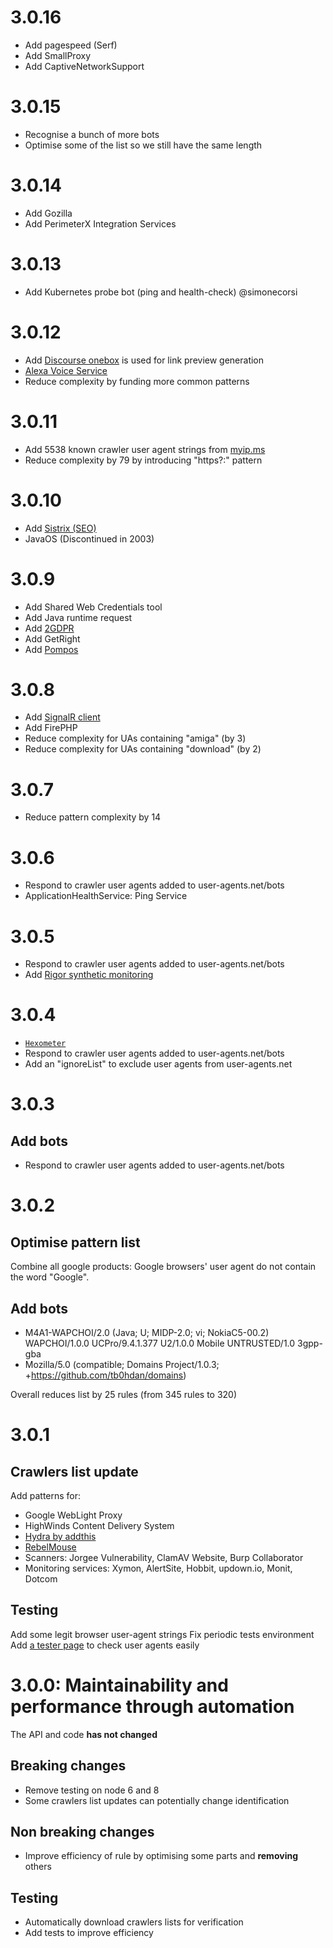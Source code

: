 # 3.0.16
- Add pagespeed (Serf)
- Add SmallProxy
- Add CaptiveNetworkSupport

# 3.0.15
- Recognise a bunch of more bots
- Optimise some of the list so we still have the same length

# 3.0.14
- Add Gozilla
- Add PerimeterX Integration Services

# 3.0.13
- Add Kubernetes probe bot (ping and health-check) @simonecorsi

# 3.0.12
- Add [Discourse onebox](https://github.com/discourse/onebox) is used for link preview generation
- [Alexa Voice Service](https://github.com/alexa/avs-device-sdk)
- Reduce complexity by funding more common patterns

# 3.0.11
- Add 5538 known crawler user agent strings from [myip.ms](https://www.myip.ms)
- Reduce complexity by 79 by introducing "https?:" pattern

# 3.0.10
- Add [Sistrix (SEO)](https://www.sistrix.com/)
- JavaOS (Discontinued in 2003)

# 3.0.9
- Add Shared Web Credentials tool
- Add Java runtime request
- Add [2GDPR](https://2gdpr.com/)
- Add GetRight
- Add [Pompos](http://pompos.iliad.fr)

# 3.0.8
- Add [SignalR client](https://github.com/dotnet/aspnetcore/search?q=signalr&unscoped_q=signalr)
- Add FirePHP
- Reduce complexity for UAs containing "amiga" (by 3)
- Reduce complexity for UAs containing "download" (by 2)

# 3.0.7
- Reduce pattern complexity by 14

# 3.0.6
- Respond to crawler user agents added to user-agents.net/bots
- ApplicationHealthService: Ping Service

# 3.0.5
- Respond to crawler user agents added to user-agents.net/bots
- Add [Rigor synthetic monitoring](https://rigor.com/)

# 3.0.4
- [`Hexometer`](https://hexometer.com/)
- Respond to crawler user agents added to user-agents.net/bots
- Add an "ignoreList" to exclude user agents from user-agents.net

# 3.0.3

## Add bots
- Respond to crawler user agents added to user-agents.net/bots

# 3.0.2

## Optimise pattern list
Combine all google products: Google browsers' user agent do not contain the word "Google".

## Add bots
- M4A1-WAPCHOI/2.0 (Java; U; MIDP-2.0; vi; NokiaC5-00.2) WAPCHOI/1.0.0 UCPro/9.4.1.377 U2/1.0.0 Mobile UNTRUSTED/1.0 3gpp-gba
- Mozilla/5.0 (compatible; Domains Project/1.0.3; +https://github.com/tb0hdan/domains)

Overall reduces list by 25 rules (from 345 rules to 320)

# 3.0.1

## Crawlers list update
Add patterns for:
- Google WebLight Proxy
- HighWinds Content Delivery System
- [Hydra by addthis](https://github.com/addthis/hydra)
- [RebelMouse](https://www.rebelmouse.com/rebelmouse-public-api)
- Scanners: Jorgee Vulnerability, ClamAV Website, Burp Collaborator
- Monitoring services: Xymon, AlertSite, Hobbit, updown.io, Monit, Dotcom

## Testing
Add some legit browser user-agent strings
Fix periodic tests environment
Add [a tester page](https://gorangajic.github.io/isbot) to check user agents easily

# 3.0.0: Maintainability and performance through automation

The API and code **has not changed**

## Breaking changes
- Remove testing on node 6 and 8
- Some crawlers list updates can potentially change identification

## Non breaking changes
- Improve efficiency of rule by optimising some parts and **removing** others

## Testing
- Automatically download crawlers lists for verification
- Add tests to improve efficiency
